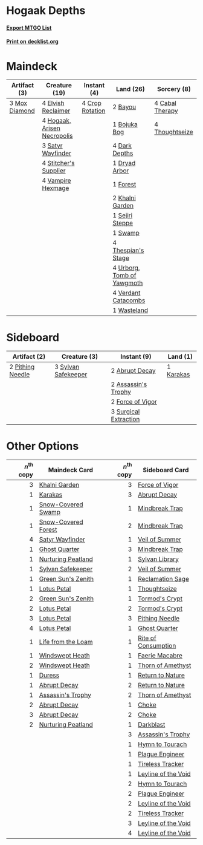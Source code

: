 # Hogaak Depths

#### [Export MTGO List](../collection/Hogaak%20Depths/Hogaak%20Depths.txt)
#### [Print on decklist.org](http://decklist.org/?deckmain=2%09Bayou%0A1%09Bojuka%20Bog%0A4%09Cabal%20Therapy%0A4%09Crop%20Rotation%0A4%09Dark%20Depths%0A1%09Dryad%20Arbor%0A4%09Elvish%20Reclaimer%0A1%09Forest%0A4%09Hogaak,%20Arisen%20Necropolis%0A2%09Khalni%20Garden%0A3%09Mox%20Diamond%0A3%09Satyr%20Wayfinder%0A1%09Sejiri%20Steppe%0A4%09Stitcher's%20Supplier%0A1%09Swamp%0A4%09Thespian's%20Stage%0A4%09Thoughtseize%0A4%09Urborg,%20Tomb%20of%20Yawgmoth%0A4%09Vampire%20Hexmage%0A4%09Verdant%20Catacombs%0A1%09Wasteland&deckside=2%09Abrupt%20Decay%0A2%09Assassin's%20Trophy%0A2%09Force%20of%20Vigor%0A1%09Karakas%0A2%09Pithing%20Needle%0A3%09Surgical%20Extraction%0A3%09Sylvan%20Safekeeper)
# Maindeck

|                                     Artifact (3)                                     |                                            Creature (19)                                             |                                       Instant (4)                                        |                                              Land (26)                                              |                                       Sorcery (8)                                        |
|--------------------------------------------------------------------------------------|------------------------------------------------------------------------------------------------------|------------------------------------------------------------------------------------------|-----------------------------------------------------------------------------------------------------|------------------------------------------------------------------------------------------|
|3 [Mox Diamond](http://gatherer.wizards.com/Pages/Card/Details.aspx?multiverseid=5193)|4 [Elvish Reclaimer](http://gatherer.wizards.com/Pages/Card/Details.aspx?multiverseid=466923)         |4 [Crop Rotation](http://gatherer.wizards.com/Pages/Card/Details.aspx?multiverseid=417430)|2 [Bayou](http://gatherer.wizards.com/Pages/Card/Details.aspx?multiverseid=879)                      |4 [Cabal Therapy](http://gatherer.wizards.com/Pages/Card/Details.aspx?multiverseid=413625)|
|                                                                                      |4 [Hogaak, Arisen Necropolis](http://gatherer.wizards.com/Pages/Card/Details.aspx?multiverseid=464151)|                                                                                          |1 [Bojuka Bog](http://gatherer.wizards.com/Pages/Card/Details.aspx?multiverseid=376269)              |4 [Thoughtseize](http://gatherer.wizards.com/Pages/Card/Details.aspx?multiverseid=438676) |
|                                                                                      |3 [Satyr Wayfinder](http://gatherer.wizards.com/Pages/Card/Details.aspx?multiverseid=378508)          |                                                                                          |4 [Dark Depths](http://gatherer.wizards.com/Pages/Card/Details.aspx?multiverseid=121155)             |                                                                                          |
|                                                                                      |4 [Stitcher's Supplier](http://gatherer.wizards.com/Pages/Card/Details.aspx?multiverseid=447257)      |                                                                                          |1 [Dryad Arbor](http://gatherer.wizards.com/Pages/Card/Details.aspx?multiverseid=136196)             |                                                                                          |
|                                                                                      |4 [Vampire Hexmage](http://gatherer.wizards.com/Pages/Card/Details.aspx?multiverseid=389735)          |                                                                                          |1 [Forest](http://gatherer.wizards.com/Pages/Card/Details.aspx?multiverseid=439860)                  |                                                                                          |
|                                                                                      |                                                                                                      |                                                                                          |2 [Khalni Garden](http://gatherer.wizards.com/Pages/Card/Details.aspx?multiverseid=220535)           |                                                                                          |
|                                                                                      |                                                                                                      |                                                                                          |1 [Sejiri Steppe](http://gatherer.wizards.com/Pages/Card/Details.aspx?multiverseid=243453)           |                                                                                          |
|                                                                                      |                                                                                                      |                                                                                          |1 [Swamp](http://gatherer.wizards.com/Pages/Card/Details.aspx?multiverseid=439858)                   |                                                                                          |
|                                                                                      |                                                                                                      |                                                                                          |4 [Thespian's Stage](http://gatherer.wizards.com/Pages/Card/Details.aspx?multiverseid=366353)        |                                                                                          |
|                                                                                      |                                                                                                      |                                                                                          |4 [Urborg, Tomb of Yawgmoth](http://gatherer.wizards.com/Pages/Card/Details.aspx?multiverseid=383425)|                                                                                          |
|                                                                                      |                                                                                                      |                                                                                          |4 [Verdant Catacombs](http://gatherer.wizards.com/Pages/Card/Details.aspx?multiverseid=405113)       |                                                                                          |
|                                                                                      |                                                                                                      |                                                                                          |1 [Wasteland](http://gatherer.wizards.com/Pages/Card/Details.aspx?multiverseid=413790)               |                                                                                          |


# Sideboard

|                                       Artifact (2)                                        |                                         Creature (3)                                         |                                          Instant (9)                                           |                                      Land (1)                                      |
|-------------------------------------------------------------------------------------------|----------------------------------------------------------------------------------------------|------------------------------------------------------------------------------------------------|------------------------------------------------------------------------------------|
|2 [Pithing Needle](http://gatherer.wizards.com/Pages/Card/Details.aspx?multiverseid=129526)|3 [Sylvan Safekeeper](http://gatherer.wizards.com/Pages/Card/Details.aspx?multiverseid=389709)|2 [Abrupt Decay](http://gatherer.wizards.com/Pages/Card/Details.aspx?multiverseid=456061)       |1 [Karakas](http://gatherer.wizards.com/Pages/Card/Details.aspx?multiverseid=413782)|
|                                                                                           |                                                                                              |2 [Assassin's Trophy](http://gatherer.wizards.com/Pages/Card/Details.aspx?multiverseid=452902)  |                                                                                    |
|                                                                                           |                                                                                              |2 [Force of Vigor](http://gatherer.wizards.com/Pages/Card/Details.aspx?multiverseid=464113)     |                                                                                    |
|                                                                                           |                                                                                              |3 [Surgical Extraction](http://gatherer.wizards.com/Pages/Card/Details.aspx?multiverseid=397706)|                                                                                    |


# Other Options

|*n*<sup>th</sup> copy|                                        Maindeck Card                                         |*n*<sup>th</sup> copy|                                        Sideboard Card                                        |
|--------------------:|----------------------------------------------------------------------------------------------|--------------------:|----------------------------------------------------------------------------------------------|
|                    3|[Khalni Garden](http://gatherer.wizards.com/Pages/Card/Details.aspx?multiverseid=220535)      |                    3|[Force of Vigor](http://gatherer.wizards.com/Pages/Card/Details.aspx?multiverseid=464113)     |
|                    1|[Karakas](http://gatherer.wizards.com/Pages/Card/Details.aspx?multiverseid=413782)            |                    3|[Abrupt Decay](http://gatherer.wizards.com/Pages/Card/Details.aspx?multiverseid=456061)       |
|                    1|[Snow-Covered Swamp](http://gatherer.wizards.com/Pages/Card/Details.aspx?multiverseid=121256) |                    1|[Mindbreak Trap](http://gatherer.wizards.com/Pages/Card/Details.aspx?multiverseid=197532)     |
|                    1|[Snow-Covered Forest](http://gatherer.wizards.com/Pages/Card/Details.aspx?multiverseid=121192)|                    2|[Mindbreak Trap](http://gatherer.wizards.com/Pages/Card/Details.aspx?multiverseid=197532)     |
|                    4|[Satyr Wayfinder](http://gatherer.wizards.com/Pages/Card/Details.aspx?multiverseid=378508)    |                    1|[Veil of Summer](http://gatherer.wizards.com/Pages/Card/Details.aspx?multiverseid=466952)     |
|                    1|[Ghost Quarter](http://gatherer.wizards.com/Pages/Card/Details.aspx?multiverseid=389534)      |                    3|[Mindbreak Trap](http://gatherer.wizards.com/Pages/Card/Details.aspx?multiverseid=197532)     |
|                    1|[Nurturing Peatland](http://gatherer.wizards.com/Pages/Card/Details.aspx?multiverseid=464192) |                    1|[Sylvan Library](http://gatherer.wizards.com/Pages/Card/Details.aspx?multiverseid=2240)       |
|                    1|[Sylvan Safekeeper](http://gatherer.wizards.com/Pages/Card/Details.aspx?multiverseid=389709)  |                    2|[Veil of Summer](http://gatherer.wizards.com/Pages/Card/Details.aspx?multiverseid=466952)     |
|                    1|[Green Sun's Zenith](http://gatherer.wizards.com/Pages/Card/Details.aspx?multiverseid=413711) |                    1|[Reclamation Sage](http://gatherer.wizards.com/Pages/Card/Details.aspx?multiverseid=389651)   |
|                    1|[Lotus Petal](http://gatherer.wizards.com/Pages/Card/Details.aspx?multiverseid=420602)        |                    1|[Thoughtseize](http://gatherer.wizards.com/Pages/Card/Details.aspx?multiverseid=438676)       |
|                    2|[Green Sun's Zenith](http://gatherer.wizards.com/Pages/Card/Details.aspx?multiverseid=413711) |                    1|[Tormod's Crypt](http://gatherer.wizards.com/Pages/Card/Details.aspx?multiverseid=389723)     |
|                    2|[Lotus Petal](http://gatherer.wizards.com/Pages/Card/Details.aspx?multiverseid=420602)        |                    2|[Tormod's Crypt](http://gatherer.wizards.com/Pages/Card/Details.aspx?multiverseid=389723)     |
|                    3|[Lotus Petal](http://gatherer.wizards.com/Pages/Card/Details.aspx?multiverseid=420602)        |                    3|[Pithing Needle](http://gatherer.wizards.com/Pages/Card/Details.aspx?multiverseid=129526)     |
|                    4|[Lotus Petal](http://gatherer.wizards.com/Pages/Card/Details.aspx?multiverseid=420602)        |                    1|[Ghost Quarter](http://gatherer.wizards.com/Pages/Card/Details.aspx?multiverseid=389534)      |
|                    1|[Life from the Loam](http://gatherer.wizards.com/Pages/Card/Details.aspx?multiverseid=338409) |                    1|[Rite of Consumption](http://gatherer.wizards.com/Pages/Card/Details.aspx?multiverseid=159400)|
|                    1|[Windswept Heath](http://gatherer.wizards.com/Pages/Card/Details.aspx?multiverseid=405115)    |                    1|[Faerie Macabre](http://gatherer.wizards.com/Pages/Card/Details.aspx?multiverseid=201822)     |
|                    2|[Windswept Heath](http://gatherer.wizards.com/Pages/Card/Details.aspx?multiverseid=405115)    |                    1|[Thorn of Amethyst](http://gatherer.wizards.com/Pages/Card/Details.aspx?multiverseid=140166)  |
|                    1|[Duress](http://gatherer.wizards.com/Pages/Card/Details.aspx?multiverseid=14557)              |                    1|[Return to Nature](http://gatherer.wizards.com/Pages/Card/Details.aspx?multiverseid=461102)   |
|                    1|[Abrupt Decay](http://gatherer.wizards.com/Pages/Card/Details.aspx?multiverseid=456061)       |                    2|[Return to Nature](http://gatherer.wizards.com/Pages/Card/Details.aspx?multiverseid=461102)   |
|                    1|[Assassin's Trophy](http://gatherer.wizards.com/Pages/Card/Details.aspx?multiverseid=452902)  |                    2|[Thorn of Amethyst](http://gatherer.wizards.com/Pages/Card/Details.aspx?multiverseid=140166)  |
|                    2|[Abrupt Decay](http://gatherer.wizards.com/Pages/Card/Details.aspx?multiverseid=456061)       |                    1|[Choke](http://gatherer.wizards.com/Pages/Card/Details.aspx?multiverseid=45431)               |
|                    3|[Abrupt Decay](http://gatherer.wizards.com/Pages/Card/Details.aspx?multiverseid=456061)       |                    2|[Choke](http://gatherer.wizards.com/Pages/Card/Details.aspx?multiverseid=45431)               |
|                    2|[Nurturing Peatland](http://gatherer.wizards.com/Pages/Card/Details.aspx?multiverseid=464192) |                    1|[Darkblast](http://gatherer.wizards.com/Pages/Card/Details.aspx?multiverseid=456055)          |
|                     |                                                                                              |                    3|[Assassin's Trophy](http://gatherer.wizards.com/Pages/Card/Details.aspx?multiverseid=452902)  |
|                     |                                                                                              |                    1|[Hymn to Tourach](http://gatherer.wizards.com/Pages/Card/Details.aspx?multiverseid=413634)    |
|                     |                                                                                              |                    1|[Plague Engineer](http://gatherer.wizards.com/Pages/Card/Details.aspx?multiverseid=464049)    |
|                     |                                                                                              |                    1|[Tireless Tracker](http://gatherer.wizards.com/Pages/Card/Details.aspx?multiverseid=409997)   |
|                     |                                                                                              |                    1|[Leyline of the Void](http://gatherer.wizards.com/Pages/Card/Details.aspx?multiverseid=107682)|
|                     |                                                                                              |                    2|[Hymn to Tourach](http://gatherer.wizards.com/Pages/Card/Details.aspx?multiverseid=413634)    |
|                     |                                                                                              |                    2|[Plague Engineer](http://gatherer.wizards.com/Pages/Card/Details.aspx?multiverseid=464049)    |
|                     |                                                                                              |                    2|[Leyline of the Void](http://gatherer.wizards.com/Pages/Card/Details.aspx?multiverseid=107682)|
|                     |                                                                                              |                    2|[Tireless Tracker](http://gatherer.wizards.com/Pages/Card/Details.aspx?multiverseid=409997)   |
|                     |                                                                                              |                    3|[Leyline of the Void](http://gatherer.wizards.com/Pages/Card/Details.aspx?multiverseid=107682)|
|                     |                                                                                              |                    4|[Leyline of the Void](http://gatherer.wizards.com/Pages/Card/Details.aspx?multiverseid=107682)|

